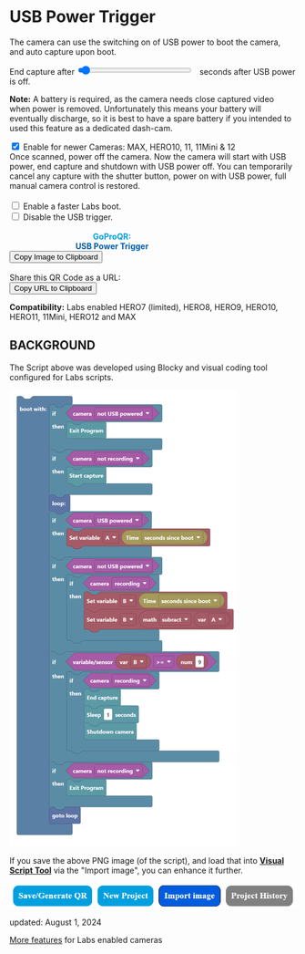 # USB Power Trigger

<script src="../../jquery.min.js"></script>
<script src="../../qrcodeborder.js"></script>
<script src="../../html2canvas.min.js"></script>
<style>
        #qrcode{
            width: 100%;
        }
        div{
            width: 100%;
            display: inline-block;
        }
</style>

The camera can use the switching on of USB power to boot the camera, and auto capture upon boot.

End capture after <input type="range" style="width: 200px;" id="tlendsec" name="tlendsec" min="0" max="60" value="2"><label for="tlendsec"></label>&nbsp;&nbsp;<b id="secsendtext"></b> seconds after USB power is off.

**Note:** A battery is required, as the camera needs close captured video when power is removed. Unfortunately this means your battery will eventually discharge, so it is best to have a spare battery if you intended to used this feature as a dedicated dash-cam.  

<input type="checkbox" id="enablenew" name="enablenew" checked> 
<label for="enablenew">Enable for newer Cameras: MAX, HERO10, 11, 11Mini & 12</label><br>

<div id="newer">
Once scanned, power off the camera. Now the camera will start with USB power, end capture and shutdown with USB power off. You can temporarily cancel any capture with the shutter button, power on with USB power, full manual camera control is restored.<br>
<br>
<input type="checkbox" id="usefast" name="usefast"> 
<label for="usefast">Enable a faster Labs boot.</label><br>  
<input type="checkbox" id="disablenew" name="disablenew"> 
<label for="disablenew">Disable the USB trigger.</label><br>   
</div>

<div id="qrcode_txt" style="width: 360px">
 <center>
  <div id="qrcode"></div><br>
  <b><font color="#009FDF">GoProQR:</font></b> <em id="qrtext"></em><br>
  <b><font color="#005CAC">USB Power Trigger</font></b>
 </center>
</div>
<button id="copyImg">Copy Image to Clipboard</button>
<br>
<br>
Share this QR Code as a URL: <small id="urltext"></small><br>
<button id="copyBtn">Copy URL to Clipboard</button>
        
**Compatibility:** Labs enabled HERO7 (limited), HERO8, HERO9, HERO10, HERO11, 11Mini, HERO12 and MAX         

## BACKGROUND

The Script above was developed using Blocky and visual coding tool configured for Labs scripts.

![ScriptDemo+XML.png](ScriptDemo+XML.png)

If you save the above PNG image (of the script), and load that into [**Visual Script Tool**](https://gopro.github.io/labs/build/) via the "Import image", you can enhance it further. 

![importImage.png](importImage.png)

updated: August 1, 2024

[More features](..) for Labs enabled cameras

<script>
var once = true;
var qrcode;
var cmd = "oC15dTmNLeA";
var clipcopy = "";
var lasttimecmd = "";
var changed = true;

function dset(label, on) {
		var settings = document.getElementById(label);
		if(on === true)
		{
			if (settings.style.display === 'none') 
				settings.style.display = 'block';
		}
		else
		{
			settings.style.display = 'none';
		}
}


function dcmd(cmd, id) {
    var x;
	if(document.getElementById(id) !== null)
	{
		x = document.getElementById(id).checked;
		if( x === true)
			cmd = cmd + document.getElementById(id).value;
	}
	else
	{
	    var i;
		for (i = 1; i < 15; i++) { 
			var newid = id+i;
			if(document.getElementById(newid) !== null)
			{
				x = document.getElementById(newid).checked;
				if( x === true)
					cmd = cmd + document.getElementById(newid).value;
			}
		}
	}
	return cmd;
}

function makeQR() 
{	
  if(once === true)
  {
    qrcode = new QRCode(document.getElementById("qrcode"), 
    {
      text : "!oMBURN=\"\"",
      width : 360,
      height : 360,
      correctLevel : QRCode.CorrectLevel.M
    });
    once = false;
  }
}

function checkTime(i) {
    if (i < 10) {i = "0" + i;}  // add zero in front of numbers < 10
    return i;
}

function timeLoop()
{
  if(document.getElementById("tlendsec") !== null)
  {
	cmd = "";
				
	var secs = 0;	
		
	var endsecs = parseInt(document.getElementById("tlendsec").value);
	endsecs *= 5;
	if(endsecs == 0) endsecs = 1; 
	document.getElementById("secsendtext").innerHTML = endsecs;	
	
	if(secs > 0)
		cmd = cmd + "!u" + secs + "N";
	else
		cmd = cmd + "!uN";
		
	cmd = cmd + "!S";
	
	if(endsecs > 0)
		cmd = cmd + "!u" + endsecs + "E";	
	else
		cmd = cmd + "!uE";
    
	cmd = cmd + "!R";
	
    if(document.getElementById("enablenew") !== null)
    {
      if(document.getElementById("enablenew").checked === true)
      {
		dset("newer",true);
		if(document.getElementById("disablenew").checked === true)
		{
			if(document.getElementById("usefast").checked === true)
			{
				cmd = "*WAKE=0*FAST=0*BOOT=0";
			}
			else
			{
				cmd = "*WAKE=0*BOOT=0";
			}
		}
		else
		{
			//*WAKE=2*BOOT="!Lbt"!SAVEbt=<u0!X<r0!S>u0=At:B<u0>r0=Bt:B+=B-A>B9>r0!E+!1N+!1O<r0!X!R10
			
			if(document.getElementById("usefast").checked === true)
			{
				cmd = "*FAST=1";
			}
			else
			{
				cmd = "*FAST=0";
			}
			cmd = cmd + "*WAKE=2*BOOT=\"!Lbt\"!SAVEbt=";
			cmd = cmd + "<u0!X";
			cmd = cmd + "<r0!S";
			cmd = cmd + ">u0=At:B";
			cmd = cmd + "<u0>r0=Bt:B+=B-A"
			cmd = cmd + ">B" + endsecs;
			cmd = cmd + ">r0!E+!1N+!1O";
			cmd = cmd + "<r0!X!R10";
		}
      }
	  else
	  {
	  	dset("newer",false);
	  }
    }
  }
  
  qrcode.clear(); 
  qrcode.makeCode(cmd);
  
  if(cmd != lasttimecmd)
  {
	changed = true;
	lasttimecmd = cmd;
  }
	
  if(changed === true)
  {
	document.getElementById("qrtext").innerHTML = cmd.replace(/</g, '&lt;');
	clipcopy = "https://gopro.github.io/labs/control/set/?cmd=" + encodeURIComponent(cmd) + "&title=USB%20Power%20Trigger";
	document.getElementById("urltext").innerHTML = clipcopy;
	changed = false;
  }
	
  var t = setTimeout(timeLoop, 50);
}

function myReloadFunction() {
  location.reload();
}


async function copyImageToClipboard() {
    html2canvas(document.querySelector("#qrcode_txt")).then(canvas => canvas.toBlob(blob => navigator.clipboard.write([new ClipboardItem({'image/png': blob})])));
}
async function copyTextToClipboard(text) {
	try {
		await navigator.clipboard.writeText(text);
	} catch(err) {
		alert('Error in copying text: ', err);
	}
}

function setupButtons() {	
    document.getElementById("copyBtn").onclick = function() { 
        copyTextToClipboard(clipcopy);
	};
    document.getElementById("copyImg").onclick = function() { 
        copyImageToClipboard();
	};
}

makeQR();
setupButtons();
timeLoop();


</script>
